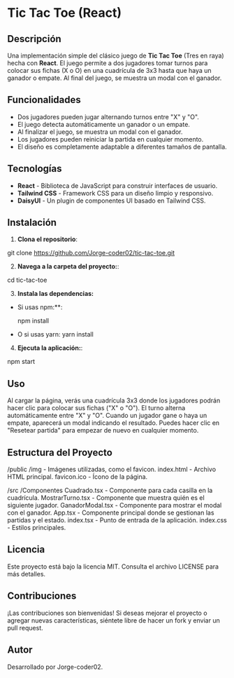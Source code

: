# Tic Tac Toe (React)

## Descripción

Una implementación simple del clásico juego de **Tic Tac Toe** (Tres en raya) hecha con **React**. El juego permite a dos jugadores tomar turnos para colocar sus fichas (X o O) en una cuadrícula de 3x3 hasta que haya un ganador o empate. Al final del juego, se muestra un modal con el ganador.

## Funcionalidades

- Dos jugadores pueden jugar alternando turnos entre "X" y "O".
- El juego detecta automáticamente un ganador o un empate.
- Al finalizar el juego, se muestra un modal con el ganador.
- Los jugadores pueden reiniciar la partida en cualquier momento.
- El diseño es completamente adaptable a diferentes tamaños de pantalla.

## Tecnologías

- **React** - Biblioteca de JavaScript para construir interfaces de usuario.
- **Tailwind CSS** - Framework CSS para un diseño limpio y responsivo.
- **DaisyUI** - Un plugin de componentes UI basado en Tailwind CSS.

## Instalación

1. **Clona el repositorio**:

git clone https://github.com/Jorge-coder02/tic-tac-toe.git

2. **Navega a la carpeta del proyecto:**:

cd tic-tac-toe

3. **Instala las dependencias:**

- Si usas npm:\*\*:

  npm install

- O si usas yarn:
  yarn install

4. **Ejecuta la aplicación:**:

npm start

## Uso

Al cargar la página, verás una cuadrícula 3x3 donde los jugadores podrán hacer clic para colocar sus fichas ("X" o "O").
El turno alterna automáticamente entre "X" y "O".
Cuando un jugador gane o haya un empate, aparecerá un modal indicando el resultado.
Puedes hacer clic en "Resetear partida" para empezar de nuevo en cualquier momento.

## Estructura del Proyecto

/public
/img - Imágenes utilizadas, como el favicon.
index.html - Archivo HTML principal.
favicon.ico - Ícono de la página.

/src
/Componentes
Cuadrado.tsx - Componente para cada casilla en la cuadrícula.
MostrarTurno.tsx - Componente que muestra quién es el siguiente jugador.
GanadorModal.tsx - Componente para mostrar el modal con el ganador.
App.tsx - Componente principal donde se gestionan las partidas y el estado.
index.tsx - Punto de entrada de la aplicación.
index.css - Estilos principales.

## Licencia

Este proyecto está bajo la licencia MIT. Consulta el archivo LICENSE para más detalles.

## Contribuciones

¡Las contribuciones son bienvenidas! Si deseas mejorar el proyecto o agregar nuevas características, siéntete libre de hacer un fork y enviar un pull request.

## Autor

Desarrollado por Jorge-coder02.
